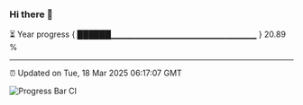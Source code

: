 ### Hi there 👋

⏳ Year progress { ██████▁▁▁▁▁▁▁▁▁▁▁▁▁▁▁▁▁▁▁▁▁▁▁▁ } 20.89 %

---

⏰ Updated on Tue, 18 Mar 2025 06:17:07 GMT

![Progress Bar CI](https://github.com/code-lakshay/GitHub-Actions-Demo/workflows/Progress%20Bar%20CI/badge.svg)
